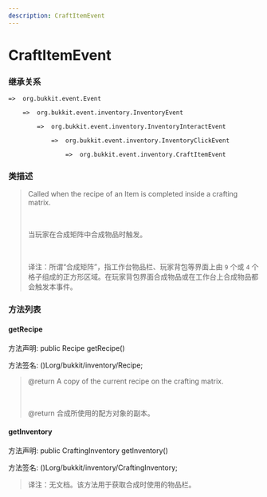 ```yaml
---
description: CraftItemEvent
---
```


# CraftItemEvent

### 继承关系

    =>  org.bukkit.event.Event

        =>  org.bukkit.event.inventory.InventoryEvent

            =>  org.bukkit.event.inventory.InventoryInteractEvent

                =>  org.bukkit.event.inventory.InventoryClickEvent

                    =>  org.bukkit.event.inventory.CraftItemEvent

### 类描述

> Called when the recipe of an Item is completed inside a crafting matrix.
> 
> <br>
> 
> 当玩家在合成矩阵中合成物品时触发。
> 
> <br>
> 
> 译注：所谓“合成矩阵”，指工作台物品栏、玩家背包等界面上由 `9` 个或 `4` 个格子组成的正方形区域。在玩家背包界面合成物品或在工作台上合成物品都会触发本事件。

### 方法列表

#### getRecipe

方法声明: public Recipe getRecipe()

方法签名: ()Lorg/bukkit/inventory/Recipe;

> @return A copy of the current recipe on the crafting matrix.
> 
> <br>
> 
> @return 合成所使用的配方对象的副本。

#### getInventory

方法声明: public CraftingInventory getInventory()

方法签名: ()Lorg/bukkit/inventory/CraftingInventory;

> 译注：无文档。该方法用于获取合成时使用的物品栏。